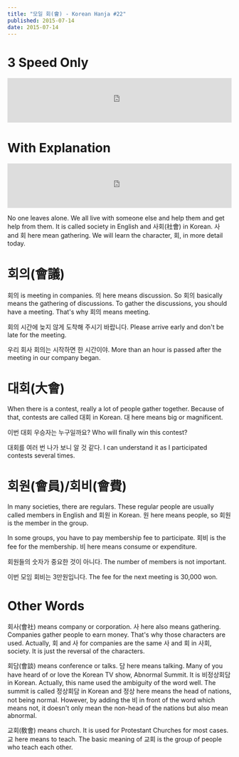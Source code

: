```yaml
---
title: "모일 회(會) - Korean Hanja #22"
published: 2015-07-14
date: 2015-07-14
---
```


#  3 Speed Only

<iframe id="audio_iframe" src="https://www.podbean.com/media/player/9x42m-575176?skin=2" width="100%" height="100" frameborder="0" scrolling="no"></iframe>

#  With Explanation

<iframe id="audio_iframe" src="https://www.podbean.com/media/player/rk9my-575177?skin=2" width="100%" height="100" frameborder="0" scrolling="no"></iframe>

No one leaves alone. We all live with someone else and help them and get help from them. It is called society in English and 사회(社會) in Korean. 사 and 회 here mean gathering. We will learn the character, 회, in more detail today.

#  회의(會議)

회의 is meeting in companies. 의 here means discussion. So 회의 basically means the gathering of discussions. To gather the discussions, you should have a meeting. That's why 회의 means meeting.

회의 시간에 늦지 않게 도착해 주시기 바랍니다.
Please arrive early and don't be late for the meeting.

우리 회사 회의는 시작하면 한 시간이야.
More than an hour is passed after the meeting in our company began.

#  대회(大會)

When there is a contest, really a lot of people gather together. Because of that, contests are called 대회 in Korean. 대 here means big or magnificent.

이번 대회 우승자는 누구일까요?
Who will finally win this contest?

대회를 여러 번 나가 보니 알 것 같다.
I can understand it as I participated contests several times.

#  회원(會員)/회비(會費)

In many societies, there are regulars. These regular people are usually called members in English and 회원 in Korean. 원 here means people, so 회원 is the member in the group.

In some groups, you have to pay membership fee to participate. 회비 is the fee for the membership. 비 here means consume or expenditure.

회원들의 숫자가 중요한 것이 아니다.
The number of members is not important.

이번 모임 회비는 3만원입니다.
The fee for the next meeting is 30,000 won.

#  Other Words

회사(會社) means company or corporation. 사 here also means gathering. Companies gather people to earn money. That's why those characters are used. Actually, 회 and 사 for companies are the same 사 and 회 in 사회, society. It is just the reversal of the characters.

회담(會談) means conference or talks. 담 here means talking. Many of you have heard of or love the Korean TV show, Abnormal Summit. It is 비정상회담 in Korean. Actually, this name used the ambiguity of the word well. The summit is called 정상회담 in Korean and 정상 here means the head of nations, not being normal. However, by adding the 비 in front of the word which means not, it doesn't only mean the non-head of the nations but also mean abnormal.

교회(敎會) means church. It is used for Protestant Churches for most cases. 교 here means to teach. The basic meaning of 교회 is the group of people who teach each other.